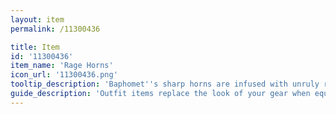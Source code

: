 ```yaml
---
layout: item
permalink: /11300436

title: Item
id: '11300436'
item_name: 'Rage Horns'
icon_url: '11300436.png'
tooltip_description: 'Baphomet''s sharp horns are infused with unruly rage boiled from deep within a tortured soul.'
guide_description: 'Outfit items replace the look of your gear when equipped.'
---
```

